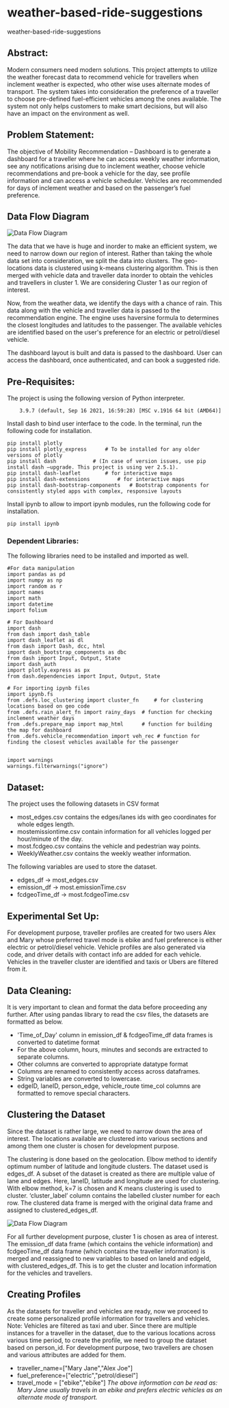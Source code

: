 # weather-based-ride-suggestions
weather-based-ride-suggestions
## Abstract:

Modern consumers need modern solutions. This project attempts to utilize the weather forecast data to recommend vehicle for travellers when inclement weather is expected, who other wise uses alternate modes of transport. The system takes into consideration the preference of a traveller to choose pre-defined fuel-efficient vehicles among the ones available. The system not only helps customers to make smart decisions, but will also have an impact on the environment as well. 

## Problem Statement:

The objective of Mobility Recommendation – Dashboard is to generate a dashboard for a traveller where he can access weekly weather information, see any notifications arising due to inclement weather, choose vehicle recommendations and pre-book a vehicle for the day, see profile information and can access a vehicle scheduler. Vehicles are recommended for days of inclement weather and based on the passenger’s fuel preference.

## Data Flow Diagram
![Data Flow Diagram](https://github.com/GeethuEbby/weather-based-ride-suggestions/blob/d64740ba70ef928a8ebb8141fe379729e0257c8e/Data%20Flow.jpg)


The data that we have is huge and inorder to make an efficient system, we need to narrow down our region of interest. Rather than taking the whole data set into consideration, we split the data into clusters. The geo-locations data is clustered using k-means clustering algorithm. This is then merged with vehicle data and traveller data inorder to obtain the vehicles and travellers in cluster 1. We are considering Cluster 1 as our region of interest.

Now, from the weather data, we identify the days with a chance of rain. This data along with the vehicle and traveller data is passed to the recommendation engine. The engine uses haversine formula to determines the closest longitudes and latitudes to the passenger. The available vehicles are identified based on the user's preference for an electric or petrol/diesel vehicle.

The dashboard layout is built and data is passed to the dashboard. User can access the dashboard, once authenticated, and can book a suggested ride.

## Pre-Requisites:
The project is using the following version of Python interpreter.
````
	3.9.7 (default, Sep 16 2021, 16:59:28) [MSC v.1916 64 bit (AMD64)]
````
Install dash to bind user interface to the code. In the terminal, run the following code for installation.
````
pip install plotly
pip install plotly_express 		# To be installed for any older versions of plotly
pip install dash			# (In case of version issues, use pip install dash –upgrade. This project is using ver 2.5.1).
pip install dash-leaflet		# for interactive maps
pip install dash-extensions 		# for interactive maps
pip install dash-bootstrap-components 	# Bootstrap components for consistently styled apps with complex, responsive layouts
````
Install ipynb to allow to import ipynb modules, run the following code for installation.
````
pip install ipynb
````
### Dependent Libraries:
The following libraries need to be installed and imported as well.
````
#For data manipulation
import pandas as pd
import numpy as np
import random as r
import names
import math
import datetime
import folium

# For Dashboard
import dash
from dash import dash_table
import dash_leaflet as dl
from dash import Dash, dcc, html
import dash_bootstrap_components as dbc
from dash import Input, Output, State
import dash_auth
import plotly.express as px
from dash.dependencies import Input, Output, State

# For importing ipynb files
import ipynb.fs
from .defs.loc_clustering import cluster_fn 	# for clustering locations based on geo code
from .defs.rain_alert_fn import rainy_days 	# function for checking inclement weather days
from .defs.prepare_map import map_html 		# function for building the map for dashboard
from .defs.vehicle_recommendation import veh_rec # function for finding the closest vehicles available for the passenger


import warnings
warnings.filterwarnings("ignore")
````
## Dataset:
The project uses the following datasets in CSV format
-	most_edges.csv contains the edges/lanes ids with geo coordinates for whole edges length.
-	mostemissiontime.csv contain information for all vehicles logged per hour/minute of the day.
-	most.fcdgeo.csv contains the vehicle and pedestrian way points.
-	WeeklyWeather.csv contains the weekly weather information.


The following variables are used to store the dataset.

-	edges_df -> most_edges.csv
-	emission_df -> most.emissionTime.csv
-	fcdgeoTime_df -> most.fcdgeoTime.csv

## Experimental Set Up:
For development purpose, traveller profiles are created for two users Alex and Mary whose preferred travel mode is ebike and fuel preference is either electric or petrol/diesel vehicle. Vehicle profiles are also generated via code, and driver details with contact info are added for each vehicle. Vehicles in the traveller cluster are identified and taxis or Ubers are filtered from it. 

## Data Cleaning:
It is very important to clean and format the data before proceeding any further. After using pandas library to read the csv files, the datasets are formatted as below.
-	'Time_of_Day' column in emission_df & fcdgeoTime_df data frames is converted to datetime format
-	For the above column, hours, minutes and seconds are extracted to separate columns.
-	Other columns are converted to appropriate datatype format
-	Columns are renamed to consistently access across dataframes.
-	String variables are converted to lowercase.
-	edgeID, laneID, person_edge, vehicle_route time_col columns are formatted to remove special characters.

## Clustering the Dataset
Since the dataset is rather large, we need to narrow down the area of interest. The locations available are clustered into various sections and among them one cluster is chosen for development purpose.

The clustering is done based on the geolocation. Elbow method to identify optimum number of latitude and longitude clusters. The dataset used is edges_df. A subset of the dataset is created as there are multiple value of lane and edges. Here, laneID, latitude and longitude are used for clustering.
With elbow method, k=7 is chosen and K means clustering is used to cluster. ‘cluster_label’ column contains the labelled cluster number for each row. The clustered data frame is merged with the original data frame and assigned to clustered_edges_df.

![Data Flow Diagram](https://github.com/GeethuEbby/weather-based-ride-suggestions/blob/ef84b0f090e248679e2caa58b293395b09c938b8/Cluster.jpg)

For all further development purpose, cluster 1 is chosen as area of interest.
The emission_df data frame (which contains the vehicle information) and fcdgeoTime_df data frame (which contains the traveller information) is merged and reassigned to new variables to based on laneId and edgeId, with clustered_edges_df. This is to get the cluster and location information for the vehicles and travellers.

## Creating Profiles
As the datasets for traveller and vehicles are ready, now we proceed to create some personalized profile information for travellers and vehicles. Note: Vehicles are filtered as taxi and uber. Since there are multiple instances for a traveller in the dataset, due to the various locations across various time period, to create the profile, we need to group the dataset based on person_id. For development purpose, two travellers are chosen and various attributes are added for them.
-	traveller_name=["Mary Jane","Alex Joe"]
-	fuel_preference=["electric","petrol/diesel"]
-	travel_mode = ["ebike","ebike"]
*The above information can be read as: Mary Jane usually travels in an ebike and prefers electric vehicles as an alternate mode of transport.*

